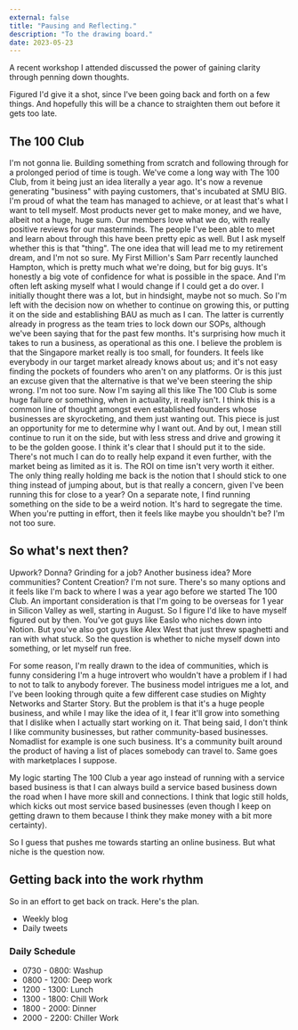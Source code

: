 ```yaml
---
external: false
title: "Pausing and Reflecting."
description: "To the drawing board."
date: 2023-05-23
---
```


A recent workshop I attended discussed the power of gaining clarity through penning down thoughts.

Figured I'd give it a shot, since I've been going back and forth on a few things. And hopefully this will be a chance to straighten them out before it gets too late.

## The 100 Club

I'm not gonna lie. Building something from scratch and following through for a prolonged period of time is tough. We've come a long way with The 100 Club, from it being just an idea literally a year ago. It's now a revenue generating "business" with paying customers, that's incubated at SMU BIG. I'm proud of what the team has managed to achieve, or at least that's what I want to tell myself. Most products never get to make money, and we have, albeit not a huge, huge sum. Our members love what we do, with really positive reviews for our masterminds. The people I've been able to meet and learn about through this have been pretty epic as well. But I ask myself whether this is that "thing". The one idea that will lead me to my retirement dream, and I'm not so sure. My First Million's Sam Parr recently launched Hampton, which is pretty much what we're doing, but for big guys. It's honestly a big vote of confidence for what is possible in the space. And I'm often left asking myself what I would change if I could get a do over. I initially thought there was a lot, but in hindsight, maybe not so much. So I'm left with the decision now on whether to continue on growing this, or putting it on the side and establishing BAU as much as I can. The latter is currently already in progress as the team tries to lock down our SOPs, although we've been saying that for the past few months. It's surprising how much it takes to run a business, as operational as this one. I believe the problem is that the Singapore market really is too small, for founders. It feels like everybody in our target market already knows about us; and it's not easy finding the pockets of founders who aren't on any platforms. Or is this just an excuse given that the alternative is that we've been steering the ship wrong. I'm not too sure. Now I'm saying all this like The 100 Club is some huge failure or something, when in actuality, it really isn't. I think this is a common line of thought amongst even established founders whose businesses are skyrocketing, and them just wanting out. This piece is just an opportunity for me to determine why I want out. And by out, I mean still continue to run it on the side, but with less stress and drive and growing it to be the golden goose. I think it's clear that I should put it to the side. There's not much I can do to really help expand it even further, with the market being as limited as it is. The ROI on time isn't very worth it either. The only thing really holding me back is the notion that I should stick to one thing instead of jumping about, but is that really a concern, given I've been running this for close to a year? On a separate note, I find running something on the side to be a weird notion. It's hard to segregate the time. When you're putting in effort, then it feels like maybe you shouldn't be? I'm not too sure.

## So what's next then?

Upwork? Donna? Grinding for a job? Another business idea? More communities? Content Creation? I'm not sure. There's so many options and it feels like I'm back to where I was a year ago before we started The 100 Club. An important consideration is that I'm going to be overseas for 1 year in Silicon Valley as well, starting in August. So I figure I'd like to have myself figured out by then. You’ve got guys like Easlo who niches down into Notion. But you’ve also got guys like Alex West that just threw spaghetti and ran with what stuck. So the question is whether to niche myself down into something, or let myself run free.

For some reason, I'm really drawn to the idea of communities, which is funny considering I'm a huge introvert who wouldn't have a problem if I had to not to talk to anybody forever. The business model intrigues me a lot, and I've been looking through quite a few different case studies on Mighty Networks and Starter Story. But the problem is that it's a huge people business, and while I may like the idea of it, I fear it'll grow into something that I dislike when I actually start working on it. That being said, I don't think I like community businesses, but rather community-based businesses. Nomadlist for example is one such business. It's a community built around the product of having a list of places somebody can travel to. Same goes with marketplaces I suppose.

My logic starting The 100 Club a year ago instead of running with a service based business is that I can always build a service based business down the road when I have more skill and connections. I think that logic still holds, which kicks out most service based businesses (even though I keep on getting drawn to them because I think they make money with a bit more certainty).

So I guess that pushes me towards starting an online business. But what niche is the question now.

## Getting back into the work rhythm

So in an effort to get back on track. Here's the plan.

- Weekly blog
- Daily tweets

### Daily Schedule

- 0730 - 0800: Washup
- 0800 - 1200: Deep work
- 1200 - 1300: Lunch
- 1300 - 1800: Chill Work
- 1800 - 2000: Dinner
- 2000 - 2200: Chiller Work

